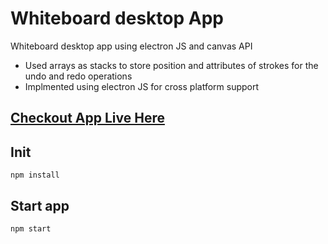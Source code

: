 # Whiteboard desktop App
Whiteboard desktop app using electron JS and canvas API
- Used arrays as stacks to store position and attributes of strokes for the undo and redo operations
- Implmented using electron JS for cross platform support

## [Checkout App Live Here](https://whiteboardapp.netlify.app/)
## Init
`npm install`

## Start app
`npm start`
